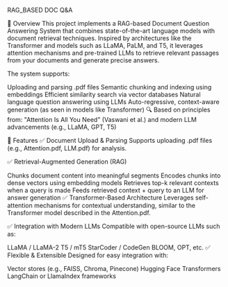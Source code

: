 RAG_BASED DOC Q&A

📌 Overview
This project implements a RAG-based Document Question Answering System that combines state-of-the-art language models with document retrieval techniques. Inspired by architectures like the Transformer and models such as LLaMA, PaLM, and T5, it leverages attention mechanisms and pre-trained LLMs to retrieve relevant passages from your documents and generate precise answers.

The system supports:

Uploading and parsing .pdf files
Semantic chunking and indexing using embeddings
Efficient similarity search via vector databases
Natural language question answering using LLMs
Auto-regressive, context-aware generation (as seen in models like Transformer)
🔍 Based on principles from: "Attention Is All You Need" (Vaswani et al.) and modern LLM advancements (e.g., LLaMA, GPT, T5) 

🧩 Features
✅ Document Upload & Parsing
Supports uploading .pdf files (e.g., Attention.pdf, LLM.pdf) for analysis.

✅ Retrieval-Augmented Generation (RAG)

Chunks document content into meaningful segments
Encodes chunks into dense vectors using embedding models
Retrieves top-k relevant contexts when a query is made
Feeds retrieved context + query to an LLM for answer generation
✅ Transformer-Based Architecture
Leverages self-attention mechanisms for contextual understanding, similar to the Transformer model described in the Attention.pdf.

✅ Integration with Modern LLMs
Compatible with open-source LLMs such as:

LLaMA / LLaMA-2
T5 / mT5
StarCoder / CodeGen
BLOOM, OPT, etc.
✅ Flexible & Extensible
Designed for easy integration with:

Vector stores (e.g., FAISS, Chroma, Pinecone)
Hugging Face Transformers
LangChain or LlamaIndex frameworks
